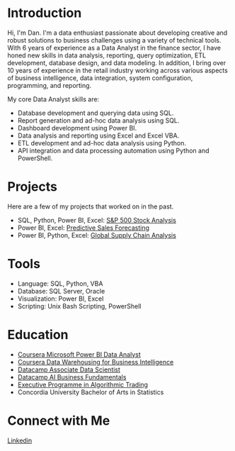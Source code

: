 # Introduction

Hi, I'm Dan. I'm a data enthusiast passionate about developing creative and robust solutions to business challenges using a variety of technical tools. With 6 years of experience as a Data Analyst in the finance sector, I have honed new skills in data analysis, reporting, query optimization, ETL development, database design, and data modeling. In addition, I bring over 10 years of experience in the retail industry working across various aspects of business intelligence, data integration, system configuration, programming, and reporting. 

My core Data Analyst skills are:

* Database development and querying data using SQL.
* Report generation and ad-hoc data analysis using SQL.
* Dashboard development using Power BI.
* Data analysis and reporting using Excel and Excel VBA.
* ETL development and ad-hoc data analysis using Python.
* API integration and data processing automation using Python and PowerShell.

# Projects

Here are a few of my projects that worked on in the past.

* SQL, Python, Power BI, Excel: [S&P 500 Stock Analysis](https://github.com/danvuk567/SP500-Stock-Analysis)
* Power BI, Excel: [Predictive Sales Forecasting](https://github.com/danvuk567/Predictive-Sales-Forecasting)
* Power BI, Python, Excel: [Global Supply Chain Analysis]([https://github.com/danvuk567/Global-Supply-Chain-Analysis)


#  Tools

* Language: SQL, Python, VBA
* Database: SQL Server, Oracle
* Visualization: Power BI, Excel
* Scripting: Unix Bash Scripting, PowerShell

# Education

* [Coursera Microsoft Power BI Data Analyst](https://www.coursera.org/account/accomplishments/specialization/certificate/N9DA5MVENNXH)
* [Coursera Data Warehousing for Business Intelligence](https://www.coursera.org/account/accomplishments/specialization/FJ7WBPQJJZL8)
* [Datacamp Associate Data Scientist](https://www.datacamp.com/completed/statement-of-accomplishment/track/5b8c8647048f9150e6ce597a98544a9ecb6009e3)
* [Datacamp AI Business Fundamentals](https://www.datacamp.com/completed/statement-of-accomplishment/track/dbc64a8fcb55c097ea31f7e396dd1f19864c4e2c)
* [Executive Programme in Algorithmic Trading](https://www.credential.net/daf2b3eb-8485-415d-94c7-19264059a51a#gs.gsa1g1)
* Concordia University Bachelor of Arts in Statistics

# Connect with Me

[Linkedin](https://www.linkedin.com/in/danvukota/)

  

